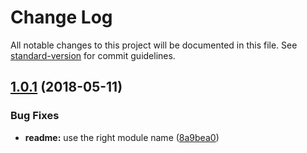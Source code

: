 # Change Log

All notable changes to this project will be documented in this file. See [standard-version](https://github.com/conventional-changelog/standard-version) for commit guidelines.

<a name="1.0.1"></a>
## [1.0.1](https://github.com/iarna/iarna-create-npm/compare/v1.0.0...v1.0.1) (2018-05-11)


### Bug Fixes

* **readme:** use the right module name ([8a9bea0](https://github.com/iarna/iarna-create-npm/commit/8a9bea0))
